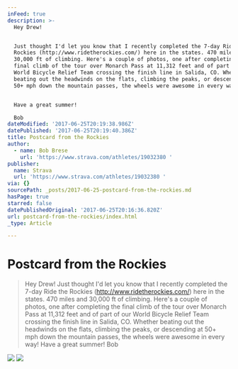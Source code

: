 ```yaml
---
inFeed: true
description: >-
  Hey Drew!


  Just thought I'd let you know that I recently completed the 7-day Ride the
  Rockies (http://www.ridetherockies.com/) here in the states. 470 miles and
  30,000 ft of climbing. Here's a couple of photos, one after completing the
  final climb of the tour over Monarch Pass at 11,312 feet and of part of our
  World Bicycle Relief Team crossing the finish line in Salida, CO. Whether
  beating out the headwinds on the flats, climbing the peaks, or descending at
  50+ mph down the mountain passes, the wheels were awesome in every way!


  Have a great summer!

  Bob
dateModified: '2017-06-25T20:19:38.986Z'
datePublished: '2017-06-25T20:19:40.386Z'
title: Postcard from the Rockies
author:
  - name: Bob Brese
    url: 'https://www.strava.com/athletes/19032380 '
publisher:
  name: Strava
  url: 'https://www.strava.com/athletes/19032380 '
via: {}
sourcePath: _posts/2017-06-25-postcard-from-the-rockies.md
hasPage: true
starred: false
datePublishedOriginal: '2017-06-25T20:16:36.820Z'
url: postcard-from-the-rockies/index.html
_type: Article

---
```

# Postcard from the Rockies

> Hey Drew!
> Just thought I'd let you know that I recently completed the 7-day Ride the Rockies (http://www.ridetherockies.com/) here in the states. 470 miles and 30,000 ft of climbing. Here's a couple of photos, one after completing the final climb of the tour over Monarch Pass at 11,312 feet and of part of our World Bicycle Relief Team crossing the finish line in Salida, CO. Whether beating out the headwinds on the flats, climbing the peaks, or descending at 50+ mph down the mountain passes, the wheels were awesome in every way!
> Have a great summer!
> Bob

![](https://the-grid-user-content.s3-us-west-2.amazonaws.com/0f0ce85d-cc38-4800-8345-9fb8cf402357.jpg)
![](https://the-grid-user-content.s3-us-west-2.amazonaws.com/9ff13922-0270-42df-a7b3-47e7777f2834.jpg)